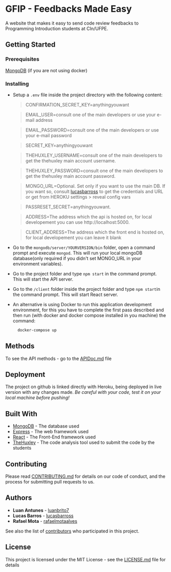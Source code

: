 # GFIP - Feedbacks Made Easy

A website that makes it easy to send code review feedbacks to Programming Introduction students at CIn/UFPE.

## Getting Started

### Prerequisites
[MongoDB](https://www.mongodb.com/download-center?jmp=nav#community) (if you are not using docker)

### Installing
- Setup a `.env` file inside the project directory with the following content:

  >CONFIRMATION_SECRET_KEY=anythingyouwant

  >EMAIL_USER=consult one of the main developers or use your e-mail address

  >EMAIL_PASSWORD=consult one of the main developers or use your e-mail password

  >SECRET_KEY=anythingyouwant

  >THEHUXLEY_USERNAME=consult one of the main developers to get the thehuxley main account username.

  >THEHUXLEY_PASSWORD=consult one of the main developers to get the thehuxley main account password.

  >MONGO_URL=Optional. Set only if you want to use the main DB. If you want so, consult [lucasbarross](https://github.com/lucasbarross) to get the credentials and URL or get from HEROKU settings > reveal config vars

  >PASSRESET_SECRET=anythingyouwant.

  >ADDRESS=The address which the api is hosted on, for local developement you can use http://localhost:5000.
  
  >CLIENT_ADDRESS=The address which the front end is hosted on, for local developement you can leave it blank

- Go to the `mongodb/server/YOURVERSION/bin` folder, open a command prompt and execute `mongod`. This will run your local mongoDB database(only required if you didn't set MONGO_URL in your environment variables).

- Go to the project folder and type `npm start` in the command prompt. This will start the API server.

- Go to the `/client` folder inside the project folder and type `npm start`in the command prompt. This will start React server.

* An alternative is using Docker to run this application development environment, for this you have to complete the first pass described and then run (with docker and docker compose installed in you machine) the command: 
  ```bash
    docker-compose up
  ```


## Methods

To see the API methods - go to the [APIDoc.md](APIDoc.md) file

## Deployment
The project on github is linked directly with Heroku, being deployed in live version with any changes made. *Be careful with your code, test it on your local machine before pushing!* 

## Built With

* [MongoDB](https://docs.mongodb.com/) - The database used
* [Express](http://expressjs.com/pt-br/api.html) - The web framework used
* [React](https://reactjs.org/) - The Front-End framework used
* [TheHuxley](https://thehuxley.com.br/) - The code analysis tool used to submit the code by the students

## Contributing

Please read [CONTRIBUTING.md](CONTRIBUTING.md) for details on our code of conduct, and the process for submitting pull requests to us. 

## Authors
* **Luan Antunes**  - [luanbrito7](https://github.com/luanbrito7)
* **Lucas Barros**  - [lucasbarross](https://github.com/lucasbarross)
* **Rafael Mota**   - [rafaelmotaalves](https://github.com/rafaelmotaalves)

See also the list of [contributors](https://github.com/lucasbarross/feedback-generator/contributors) who participated in this project.

## License

This project is licensed under the MIT License - see the [LICENSE.md](LICENSE.md) file for details
